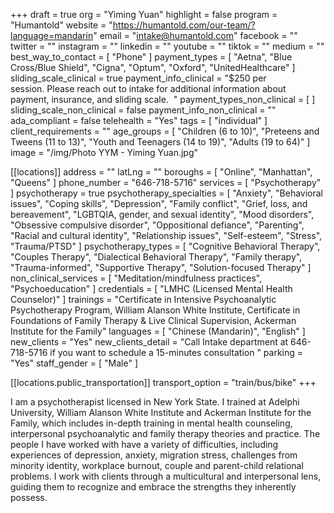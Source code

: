 +++
draft = true
org = "Yiming Yuan"
highlight = false
program = "Humantold"
website = "https://humantold.com/our-team/?language=mandarin"
email = "intake@humantold.com"
facebook = ""
twitter = ""
instagram = ""
linkedin = ""
youtube = ""
tiktok = ""
medium = ""
best_way_to_contact = [ "Phone" ]
payment_types = [
  "Aetna",
  "Blue Cross/Blue Shield",
  "Cigna",
  "Optum",
  "Oxford",
  "UnitedHealthcare"
]
sliding_scale_clinical = true
payment_info_clinical = "$250 per session. Please reach out to intake for additional information about payment, insurance, and sliding scale.  "
payment_types_non_clinical = [ ]
sliding_scale_non_clinical = false
payment_info_non_clinical = ""
ada_compliant = false
telehealth = "Yes"
tags = [ "individual" ]
client_requirements = ""
age_groups = [
  "Children (6 to 10)",
  "Preteens and Tweens (11 to 13)",
  "Youth and Teenagers (14 to 19)",
  "Adults (19 to 64)"
]
image = "/img/Photo YYM - Yiming Yuan.jpg"

[[locations]]
address = ""
latLng = ""
boroughs = [ "Online", "Manhattan", "Queens" ]
phone_number = "646-718-5716"
services = [ "Psychotherapy" ]
psychotherapy = true
psychotherapy_specialties = [
  "Anxiety",
  "Behavioral issues",
  "Coping skills",
  "Depression",
  "Family conflict",
  "Grief, loss, and bereavement",
  "LGBTQIA, gender, and sexual identity",
  "Mood disorders",
  "Obsessive compulsive disorder",
  "Oppositional defiance",
  "Parenting",
  "Racial and cultural identity",
  "Relationship issues",
  "Self-esteem",
  "Stress",
  "Trauma/PTSD"
]
psychotherapy_types = [
  "Cognitive Behavioral Therapy",
  "Couples Therapy",
  "Dialectical Behavioral Therapy",
  "Family therapy",
  "Trauma-informed",
  "Supportive Therapy",
  "Solution-focused Therapy"
]
non_clinical_services = [ "Meditation/mindfulness practices", "Psychoeducation" ]
credentials = [ "LMHC (Licensed Mental Health Counselor)" ]
trainings = "Certificate in Intensive Psychoanalytic Psychotherapy Program, William Alanson White Institute, Certificate in Foundations of Family Therapy & Live Clinical Supervision, Ackerman Institute for the Family"
languages = [ "Chinese (Mandarin)", "English" ]
new_clients = "Yes"
new_clients_detail = "Call Intake department at 646-718-5716 if you want to schedule a 15-minutes consultation "
parking = "Yes"
staff_gender = [ "Male" ]

  [[locations.public_transportation]]
  transport_option = "train/bus/bike"
+++

I am a psychotherapist licensed in New York State. I trained at Adelphi University, William Alanson White Institute and Ackerman Institute for the Family, which includes in-depth training in mental health counseling, interpersonal psychoanalytic and family therapy theories and practice. The people I have worked with have a variety of difficulties, including experiences of depression, anxiety, migration stress, challenges from minority identity, workplace burnout, couple and parent-child relational problems. I work with clients through a multicultural and interpersonal lens, guiding them to recognize and embrace the strengths they inherently possess.
